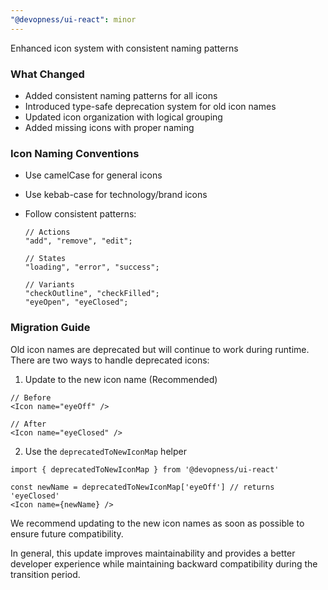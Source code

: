 ```yaml
---
"@devopness/ui-react": minor
---
```


Enhanced icon system with consistent naming patterns

### What Changed

- Added consistent naming patterns for all icons
- Introduced type-safe deprecation system for old icon names
- Updated icon organization with logical grouping
- Added missing icons with proper naming

### Icon Naming Conventions

- Use camelCase for general icons
- Use kebab-case for technology/brand icons
- Follow consistent patterns:

  ```tsx
  // Actions
  "add", "remove", "edit";

  // States
  "loading", "error", "success";

  // Variants
  "checkOutline", "checkFilled";
  "eyeOpen", "eyeClosed";
  ```

### Migration Guide

Old icon names are deprecated but will continue to work during runtime. There are two ways to handle deprecated icons:

1. Update to the new icon name (Recommended)

```tsx
// Before
<Icon name="eyeOff" />

// After
<Icon name="eyeClosed" />
```

2. Use the `deprecatedToNewIconMap` helper

```tsx
import { deprecatedToNewIconMap } from '@devopness/ui-react'

const newName = deprecatedToNewIconMap['eyeOff'] // returns 'eyeClosed'
<Icon name={newName} />
```

We recommend updating to the new icon names as soon as possible to ensure future compatibility.

In general, this update improves maintainability and provides a better developer experience while maintaining backward compatibility during the transition period.
